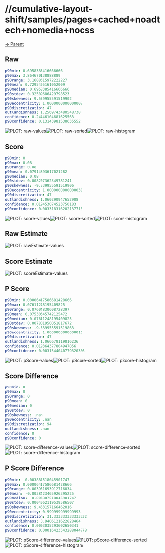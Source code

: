 
# //cumulative-layout-shift/samples/pages+cached+noadtech+nomedia+nocss

[→ Parent](../..)


## Raw


```yaml
p90min: 0.6958385416666666
p90max: 3.864670138888889
p90range: 3.1688315972222227
p90mean: 0.7295495161052009
p90median: 0.6958385416666666
p90stdev: 0.32509686429798523
p90skewness: 9.539955591519902
p90eccentricity: 1.0000000000000007
p90discretization: 47
outlandishness: 1.2569743480548738
confidence: 0.24446104681625563
p90confidence: 0.13143981538635552

```

![PLOT: raw-values](./raw/values.svg)![PLOT: raw-sorted](./raw/sorted.svg)![PLOT: raw-histogram](./raw/histogram.svg)
## Score


```yaml
p90min: 0
p90max: 0.08
p90range: 0.08
p90mean: 0.07914893617021282
p90median: 0.08
p90stdev: 0.008207362349781241
p90skewness: -9.539955591519906
p90eccentricity: 1.0000000000000038
p90discretization: 47
outlandishness: 1.060290947652908
confidence: 0.019453074523750183
p90confidence: 0.003318316202137718

```

![PLOT: score-values](./score/values.svg)![PLOT: score-sorted](./score/sorted.svg)![PLOT: score-histogram](./score/histogram.svg)
## Raw Estimate

![PLOT: rawEstimate-values](./rawEstimate/values.svg)
## Score Estimate

![PLOT: scoreEstimate-values](./scoreEstimate/values.svg)
## P Score


```yaml
p90min: 0.00006417586681428666
p90max: 0.07611248195409825
p90range: 0.07604830608728397
p90mean: 0.07530345742125472
p90median: 0.07611248195409825
p90stdev: 0.007801950051817672
p90skewness: -9.539955591519863
p90eccentricity: 1.0000000000000016
p90discretization: 47
outlandishness: 1.066678119816236
confidence: 0.019364377804947056
p90confidence: 0.0031544040779320336

```

![PLOT: pScore-values](./pScore/values.svg)![PLOT: pScore-sorted](./pScore/sorted.svg)![PLOT: pScore-histogram](./pScore/histogram.svg)
## Score Difference


```yaml
p90min: 0
p90max: 0
p90range: 0
p90mean: 0
p90median: 0
p90stdev: 0
p90skewness: .nan
p90eccentricity: .nan
p90discretization: 94
outlandishness: .nan
confidence: 0
p90confidence: 0

```

![PLOT: score-difference-values](./score-difference/values.svg)![PLOT: score-difference-sorted](./score-difference/sorted.svg)![PLOT: score-difference-histogram](./score-difference/histogram.svg)
## P Score Difference


```yaml
p90min: -0.003887518045901747
p90max: 0.00006417586681428666
p90range: 0.003951693912716034
p90mean: -0.0038423465926395225
p90median: -0.003887518045901747
p90stdev: 0.0004062119539586507
p90skewness: 9.463157166462016
p90eccentricity: 0.999999999999993
p90discretization: 31.333333333333332
outlandishness: 0.9406121622828464
confidence: 0.0003035293602650341
p90confidence: 0.00016423543288044778

```

![PLOT: pScore-difference-values](./pScore-difference/values.svg)![PLOT: pScore-difference-sorted](./pScore-difference/sorted.svg)![PLOT: pScore-difference-histogram](./pScore-difference/histogram.svg)
